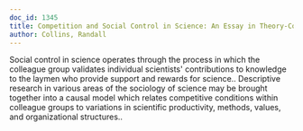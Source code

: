 ```yaml
---
doc_id: 1345
title: Competition and Social Control in Science: An Essay in Theory-Construction
author: Collins, Randall
---
```


Social control in science operates through the process in which the 
colleague group validates individual scientists' contributions to knowledge to
the laymen who provide support and rewards for science.. Descriptive research
in various areas of the sociology of science may be brought together into a
causal model which relates competitive conditions within colleague groups to
variations in scientific productivity, methods, values, and organizational
structures..